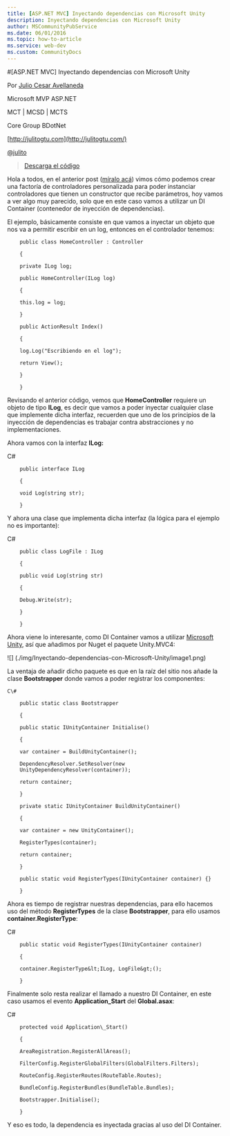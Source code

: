 ```yaml
---
title: [ASP.NET MVC] Inyectando dependencias con Microsoft Unity
description: Inyectando dependencias con Microsoft Unity
author: MSCommunityPubService
ms.date: 06/01/2016
ms.topic: how-to-article
ms.service: web-dev
ms.custom: CommunityDocs
---
```









#[ASP.NET MVC] Inyectando dependencias con Microsoft Unity

Por [Julio Cesar
Avellaneda](http://mvp.microsoft.com/en-us/MVP/Julio%20Cesar%20Avellaneda-4038198)

Microsoft MVP ASP.NET

MCT | MCSD | MCTS

Core Group BDotNet

[http://julitogtu.com](http://julitogtu.com/)

[@julito](https://twitter.com/julitogtu)


>[Descarga el
código](https://github.com/julitogtu/mvc/tree/master/ControllerFactoryDI)

Hola a todos, en el anterior post ([míralo
acá](http://julitogtu.com/2014/01/07/asp-net-mvc-creando-una-factoria-de-controladores/))
vimos cómo podemos crear una factoría de controladores personalizada
para poder instanciar controladores que tienen un constructor que recibe
parámetros, hoy vamos a ver algo muy parecido, solo que en este caso
vamos a utilizar un DI Container (contenedor de inyección de
dependencias).

El ejemplo, básicamente consiste en que vamos a inyectar un objeto que
nos va a permitir escribir en un log, entonces en el controlador
tenemos:

```
    public class HomeController : Controller

    {

    private ILog log;

    public HomeController(ILog log)

    {

    this.log = log;

    }

    public ActionResult Index()

    {

    log.Log("Escribiendo en el log");

    return View();

    }

    }
```

Revisando el anterior código, vemos que **HomeController** requiere un
objeto de tipo **ILog**, es decir que vamos a poder inyectar cualquier
clase que implemente dicha interfaz, recuerden que uno de los principios
de la inyección de dependencias es trabajar contra abstracciones y no
implementaciones.

Ahora vamos con la interfaz **ILog:**

C\#

```
    public interface ILog

    {

    void Log(string str);

    }
```

Y ahora una clase que implementa dicha interfaz (la lógica para el
ejemplo no es importante):

 C\#

```
    public class LogFile : ILog

    {

    public void Log(string str)

    {

    Debug.Write(str);

    }

    }
```

Ahora viene lo interesante, como DI Container vamos a utilizar
[Microsoft Unity](http://unity.codeplex.com/), así que añadimos por
Nuget el paquete Unity.MVC4:


![] (./img/Inyectando-dependencias-con-Microsoft-Unity/image1.png)

La ventaja de añadir dicho paquete es que en la raíz del sitio nos añade
la clase **Bootstrapper** donde vamos a poder registrar los componentes:

    C\#

```
    public static class Bootstrapper

    {

    public static IUnityContainer Initialise()

    {

    var container = BuildUnityContainer();

    DependencyResolver.SetResolver(new
    UnityDependencyResolver(container));

    return container;

    }

    private static IUnityContainer BuildUnityContainer()

    {

    var container = new UnityContainer();

    RegisterTypes(container);

    return container;

    }

    public static void RegisterTypes(IUnityContainer container) {}

    }
```

Ahora es tiempo de registrar nuestras dependencias, para ello hacemos
uso del método **RegisterTypes** de la clase **Bootstrapper**, para ello
usamos **container.RegisterType**:

C\#


```
    public static void RegisterTypes(IUnityContainer container)

    {

    container.RegisterType&lt;ILog, LogFile&gt;();

    }
```

Finalmente solo resta realizar el llamado a nuestro DI Container, en
este caso usamos el evento **Application\_Start** del **Global.asax**:

C\#

```
    protected void Application\_Start()

    {

    AreaRegistration.RegisterAllAreas();

    FilterConfig.RegisterGlobalFilters(GlobalFilters.Filters);

    RouteConfig.RegisterRoutes(RouteTable.Routes);

    BundleConfig.RegisterBundles(BundleTable.Bundles);

    Bootstrapper.Initialise();

    }
```

Y eso es todo, la dependencia es inyectada gracias al uso del DI
Container.


